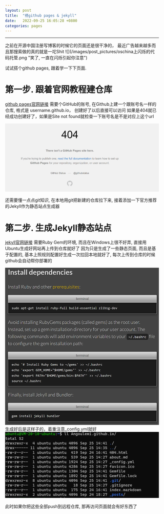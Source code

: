 ```yaml
---
layout: post
title:  "搭github pages & jekyll"
date:   2022-09-25 16:05:28 +0800
categories: pages
---
```

<hr />
  之前在开源中国注册写博客的时候它的页面还是很干净的， 最近广告越来越多而且那搜索做的真的就是一坨Shit
    ![](/images/post_pictures/oschina上闪烁的代码托管.png "笑了, 一直在闪烁引起你注意")
  
  试试搭个github pages, 跟着学一下下页面.

# 第一步. 跟着官网教程建仓库
[github pages官网链接](https://pages.github.com/ "github pages官网链接")
需要个GitHub的账号, 在Github上建一个跟账号名一样的仓库, 格式是 username.github.io， 创建好了以后直接可以访问
如果是404就已经成功创建好了，如果是Site not found就检查一下账号名是不是对应上这个url

![](/images/post_pictures/404SiteNotFound.png)

还需要懂一点点git知识, 在本地用git把新建的仓库拉下来, 接着添加一下官方推荐的Jekyll作为静态站点生成器

# 第二步. 生成Jekyll静态站点
[jekyll官网链接](https://jekyllrb.com/)
需要Ruby Gem的环境, 而且在Windows上很不好弄, 直接用Ubuntu生成好网站再上传到仓库就好了
因为只是生成了一些静态页面, 而且是基于配置的, 基本上照规则配置好生成一次拉回本地就好了, 每次上传到仓库的时候github会自动帮你部署的

![](/images/post_pictures/跟着命令在ubuntu上装RubyGem.png "跟着命令部署就好")
生成好后是这样子的，着重注意_config.yml就好
![](/images/post_pictures/生成后的jekyll.png "生成后的jekyll")

此时如果你把这些全部push到远程仓库, 那再访问页面就会有好东西了